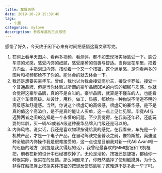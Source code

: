 ```yaml
---
title: 车展感悟
date: 2019-10-20 15:39:40
tags: 
  - 车展
categories: mylove
description: 参观车展的三点感悟
---
```


感悟了好久，今天终于闲下心来有时间把感悟这篇文章写完。

1. 在网上看半天图片、看再多视频、看测评，都不如去现场实际感受一下。感受车漆的光感，感受内饰的细腻，感受座椅的包裹与舒适。当你坐在车里，把着方向盘，手指划过内饰，按动着一个又一个按钮，这个满足感，是你看再多的图片和视频都给不了你的。能体会的就去体会一下。
2. 我还是想要买豪华车。曾经，我也以为我会接受高尔夫，接受卡罗拉，接受一个普通品牌，但是当你体验过所谓的豪华品牌BBA的内饰的细腻与质感，你就会觉得这豪华品牌，真的不是白叫的。豪华品牌，就算是不懂车的人，也能看出这个车很高级。从设计，用料，做工，质感，都给你一种你说不清道不明的高级感和舒适感。当然，你说这个很虚幻的高级感，很虚幻的豪华感，是不是真的值这个高溢价，是不是真的能让人买单，这一点上见仁见智。毕竟A4与迈腾两者之间的选择是一个永恒的问题。至少我觉得，在我尚还年轻，还能玩耍的年龄，买一辆A3或者A级这种豪华品牌入门级还是可以的。
3. 内饰风格。说实话，我还是喜欢物理按键给我的感觉。在我看来，车先是一个机械产品，才是一个电子产品。在自动驾驶完全普及之前，像特斯拉，奥迪这种全触屏内饰操作我是很难接受的，这一点也是目前我对新一代A6 Avant唯一的迟疑的地方（前提是我买得起的话），我曾经最喜欢的MMI旋钮和飞机档把，前者在新的设计中已经被砍掉了。无论是滚轮，按钮还是旋钮，都给你一种很实际，很实在的反馈。那么问题来了，你既然选择了使用触摸屏，为什么非得在触摸屏上模拟实体按钮的按键反馈质感呢？这难道不是多此一举了吗。